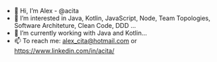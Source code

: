 - 👋 Hi, I’m Alex - @acita
- 👀 I’m interested in Java, Kotlin, JavaScript, Node, Team Topologies, Software Architeture, Clean Code, DDD ...
- 🌱 I’m currently working with Java and Kotlin...
- 📫 To reach me: alex_cita@hotmail.com or https://www.linkedin.com/in/acita/
